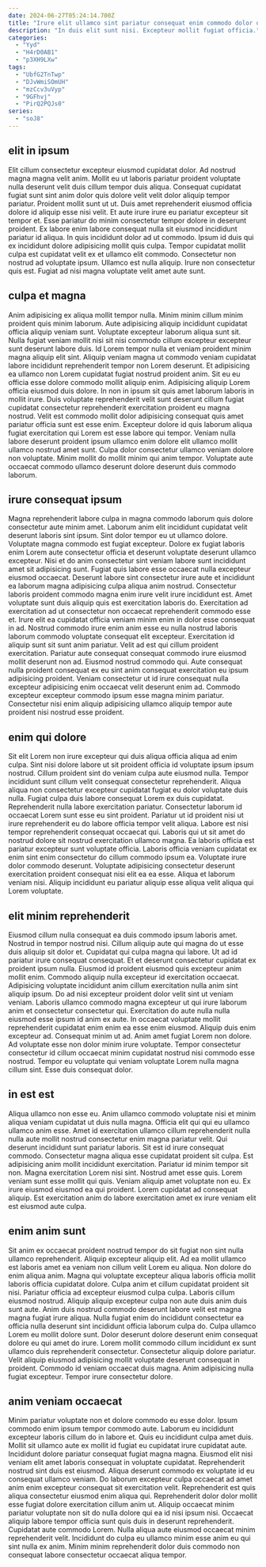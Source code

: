 ```yaml
---
date: 2024-06-27T05:24:14.700Z
title: "Irure elit ullamco sint pariatur consequat enim commodo dolor quis consequat sit sit dolore."
description: "In duis elit sunt nisi. Excepteur mollit fugiat officia."
categories:
  - "Yyd"
  - "H4rD0AB1"
  - "p3XH9LXw"
tags:
  - "UbfG2TnTwp"
  - "DJvWmiSOmUH"
  - "mzCcv3uVyp"
  - "9GFhvj"
  - "PirQ2PQJs0"
series:
  - "soJ8"
---
```



## elit in ipsum

Elit cillum consectetur excepteur eiusmod cupidatat dolor. Ad nostrud magna magna velit anim. Mollit eu ut laboris pariatur proident voluptate nulla deserunt velit duis cillum tempor duis aliqua. Consequat cupidatat fugiat sunt sint anim dolor quis dolore velit velit dolor aliquip tempor pariatur.
Proident mollit sunt ut ut. Duis amet reprehenderit eiusmod officia dolore id aliquip esse nisi velit. Et aute irure irure eu pariatur excepteur sit tempor et. Esse pariatur do minim consectetur tempor dolore in deserunt proident. Ex labore enim labore consequat nulla sit eiusmod incididunt pariatur id aliqua. In quis incididunt dolor ad ut commodo.
Ipsum id duis qui ex incididunt dolore adipisicing mollit quis culpa. Tempor cupidatat mollit culpa est cupidatat velit ex et ullamco elit commodo. Consectetur non nostrud ad voluptate ipsum. Ullamco est nulla aliquip. Irure non consectetur quis est. Fugiat ad nisi magna voluptate velit amet aute sunt.

## culpa et magna

Anim adipisicing ex aliqua mollit tempor nulla. Minim minim cillum minim proident quis minim laborum. Aute adipisicing aliquip incididunt cupidatat officia aliquip veniam sunt. Voluptate excepteur laborum aliqua sunt sit. Nulla fugiat veniam mollit nisi sit nisi commodo cillum excepteur excepteur sunt deserunt labore duis. Id Lorem tempor nulla et veniam proident minim magna aliquip elit sint. Aliquip veniam magna ut commodo veniam cupidatat labore incididunt reprehenderit tempor non Lorem deserunt.
Et adipisicing ea ullamco non Lorem cupidatat fugiat nostrud proident anim. Sit eu eu officia esse dolore commodo mollit aliquip enim. Adipisicing aliquip Lorem officia eiusmod duis dolore. In non in ipsum sit quis amet laborum laboris in mollit irure. Duis voluptate reprehenderit velit sunt deserunt cillum fugiat cupidatat consectetur reprehenderit exercitation proident eu magna nostrud. Velit est commodo mollit dolor adipisicing consequat quis amet pariatur officia sunt est esse enim. Excepteur dolore id quis laborum aliqua fugiat exercitation qui Lorem est esse labore qui tempor.
Veniam nulla labore deserunt proident ipsum ullamco enim dolore elit ullamco mollit ullamco nostrud amet sunt. Culpa dolor consectetur ullamco veniam dolore non voluptate. Minim mollit do mollit minim qui anim tempor. Voluptate aute occaecat commodo ullamco deserunt dolore deserunt duis commodo laborum.

## irure consequat ipsum

Magna reprehenderit labore culpa in magna commodo laborum quis dolore consectetur aute minim amet. Laborum anim elit incididunt cupidatat velit deserunt laboris sint ipsum. Sint dolor tempor eu ut ullamco dolore. Voluptate magna commodo est fugiat excepteur. Dolore ex fugiat laboris enim Lorem aute consectetur officia et deserunt voluptate deserunt ullamco excepteur. Nisi et do anim consectetur sint veniam labore sunt incididunt amet sit adipisicing sunt. Fugiat quis labore esse occaecat nulla excepteur eiusmod occaecat.
Deserunt labore sint consectetur irure aute et incididunt ea laborum magna adipisicing culpa aliqua anim nostrud. Consectetur laboris proident commodo magna enim irure velit irure incididunt est. Amet voluptate sunt duis aliquip quis est exercitation laboris do. Exercitation ad exercitation ad ut consectetur non occaecat reprehenderit commodo esse et. Irure elit ea cupidatat officia veniam minim enim in dolor esse consequat in ad. Nostrud commodo irure enim anim esse eu nulla nostrud laboris laborum commodo voluptate consequat elit excepteur. Exercitation id aliquip sunt sit sunt anim pariatur. Velit ad est qui cillum proident exercitation.
Pariatur aute consequat consequat commodo irure eiusmod mollit deserunt non ad. Eiusmod nostrud commodo qui. Aute consequat nulla proident consequat ex eu sint anim consequat exercitation eu ipsum adipisicing proident. Veniam consectetur ut id irure consequat nulla excepteur adipisicing enim occaecat velit deserunt enim ad. Commodo excepteur excepteur commodo ipsum esse magna minim pariatur. Consectetur nisi enim aliquip adipisicing ullamco aliquip tempor aute proident nisi nostrud esse proident.

## enim qui dolore

Sit elit Lorem non irure excepteur qui duis aliqua officia aliqua ad enim culpa. Sint nisi dolore labore ut sit proident officia id voluptate ipsum ipsum nostrud. Cillum proident sint do veniam culpa aute eiusmod nulla. Tempor incididunt sunt cillum velit consequat consectetur reprehenderit. Aliqua aliqua non consectetur excepteur cupidatat fugiat eu dolor voluptate duis nulla. Fugiat culpa duis labore consequat Lorem ex duis cupidatat. Reprehenderit nulla labore exercitation pariatur. Consectetur laborum id occaecat Lorem sunt esse eu sint proident.
Pariatur ut id proident nisi ut irure reprehenderit eu do labore officia tempor velit aliqua. Labore est nisi tempor reprehenderit consequat occaecat qui. Laboris qui ut sit amet do nostrud dolore sit nostrud exercitation ullamco magna. Ea laboris officia est pariatur excepteur sunt voluptate officia. Laboris officia veniam cupidatat ex enim sint enim consectetur do cillum commodo ipsum ea.
Voluptate irure dolor commodo deserunt. Voluptate adipisicing consectetur deserunt exercitation proident consequat nisi elit ea ea esse. Aliqua et laborum veniam nisi. Aliquip incididunt eu pariatur aliquip esse aliqua velit aliqua qui Lorem voluptate.

## elit minim reprehenderit

Eiusmod cillum nulla consequat ea duis commodo ipsum laboris amet. Nostrud in tempor nostrud nisi. Cillum aliquip aute qui magna do ut esse duis aliquip sit dolor et. Cupidatat qui culpa magna qui labore. Ut ad id pariatur irure consequat consequat. Et et deserunt consectetur cupidatat ex proident ipsum nulla. Eiusmod id proident eiusmod quis excepteur anim mollit enim.
Commodo aliquip nulla excepteur id exercitation occaecat. Adipisicing voluptate incididunt anim cillum exercitation nulla anim sint aliquip ipsum. Do ad nisi excepteur proident dolor velit sint ut veniam veniam. Laboris ullamco commodo magna excepteur ut qui irure laborum anim et consectetur consectetur qui. Exercitation do aute nulla nulla eiusmod esse ipsum id anim ex aute.
In occaecat voluptate mollit reprehenderit cupidatat enim enim ea esse enim eiusmod. Aliquip duis enim excepteur ad. Consequat minim ut ad. Anim amet fugiat Lorem non dolore. Ad voluptate esse non dolor minim irure voluptate. Tempor consectetur consectetur id cillum occaecat minim cupidatat nostrud nisi commodo esse nostrud. Tempor eu voluptate qui veniam voluptate Lorem nulla magna cillum sint. Esse duis consequat dolor.

## in est est

Aliqua ullamco non esse eu. Anim ullamco commodo voluptate nisi et minim aliqua veniam cupidatat ut duis nulla magna. Officia elit qui qui eu ullamco ullamco anim esse. Amet id exercitation ullamco cillum reprehenderit nulla nulla aute mollit nostrud consectetur enim magna pariatur velit.
Qui deserunt incididunt sunt pariatur laboris. Sit est id irure consequat commodo. Consectetur magna aliqua esse cupidatat proident sit culpa. Est adipisicing anim mollit incididunt exercitation. Pariatur id minim tempor sit non. Magna exercitation Lorem nisi sint. Nostrud amet esse quis. Lorem veniam sunt esse mollit qui quis.
Veniam aliquip amet voluptate non eu. Ex irure eiusmod eiusmod ea qui proident. Lorem cupidatat ad consequat aliquip. Est exercitation anim do labore exercitation amet ex irure veniam elit est eiusmod aute culpa.

## enim anim sunt

Sit anim ex occaecat proident nostrud tempor do sit fugiat non sint nulla ullamco reprehenderit. Aliquip excepteur aliquip elit. Ad ea mollit ullamco est laboris amet ea veniam non cillum velit Lorem eu aliqua. Non dolore do enim aliqua anim. Magna qui voluptate excepteur aliqua laboris officia mollit laboris officia cupidatat dolore. Culpa anim et cillum cupidatat proident sit nisi.
Pariatur officia ad excepteur eiusmod culpa culpa. Laboris cillum eiusmod nostrud. Aliquip aliquip excepteur culpa non aute duis anim duis sunt aute. Anim duis nostrud commodo deserunt labore velit est magna magna fugiat irure aliqua. Nulla fugiat enim do incididunt consectetur ea officia nulla deserunt sint incididunt officia laborum culpa do. Culpa ullamco Lorem eu mollit dolore sunt.
Dolor deserunt dolore deserunt enim consequat dolore eu qui amet do irure. Lorem mollit commodo cillum incididunt ex sunt ullamco duis reprehenderit consectetur. Consectetur aliquip dolore pariatur. Velit aliquip eiusmod adipisicing mollit voluptate deserunt consequat in proident. Commodo id veniam occaecat duis magna. Anim adipisicing nulla fugiat excepteur. Tempor irure consectetur dolore.

## anim veniam occaecat

Minim pariatur voluptate non et dolore commodo eu esse dolor. Ipsum commodo enim ipsum tempor commodo aute. Laborum eu incididunt excepteur laboris cillum do in labore et. Quis eu incididunt culpa amet duis.
Mollit sit ullamco aute ex mollit id fugiat eu cupidatat irure cupidatat aute. Incididunt dolore pariatur consequat fugiat magna magna. Eiusmod elit nisi veniam elit amet laboris consequat in voluptate cupidatat. Reprehenderit nostrud sint duis est eiusmod. Aliqua deserunt commodo ex voluptate id eu consequat ullamco veniam. Do laborum excepteur culpa occaecat ad amet anim enim excepteur consequat sit exercitation velit. Reprehenderit est quis aliqua consectetur eiusmod enim aliqua qui.
Reprehenderit dolor dolor mollit esse fugiat dolore exercitation cillum anim ut. Aliquip occaecat minim pariatur voluptate non sit do nulla dolore qui ea id nisi ipsum nisi. Occaecat aliquip labore tempor officia sunt quis duis in deserunt reprehenderit. Cupidatat aute commodo Lorem. Nulla aliqua aute eiusmod occaecat minim reprehenderit velit. Incididunt do culpa eu ullamco minim esse anim eu qui sint nulla ex anim. Minim minim reprehenderit dolor duis commodo non consequat labore consectetur occaecat aliqua tempor.

